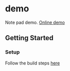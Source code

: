# demo

Note pad demo. [Online demo](https://alextekartik.github.io/flutter_app_example/notepad)

## Getting Started

### Setup

Follow the build steps [here](../README.md#setup)

